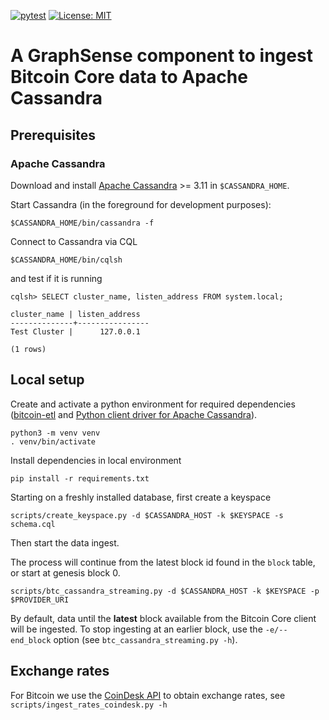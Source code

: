 [![pytest](https://github.com/graphsense/graphsense-bitcoin-etl/actions/workflows/pytest.yml/badge.svg)](https://github.com/graphsense/graphsense-bitcoin-etl/actions/workflows/pytest.yml)
[![License: MIT](https://img.shields.io/badge/License-MIT-yellow.svg)](https://opensource.org/licenses/MIT)

# A GraphSense component to ingest Bitcoin Core data to Apache Cassandra

## Prerequisites

### Apache Cassandra

Download and install [Apache Cassandra][apache-cassandra] >= 3.11
in `$CASSANDRA_HOME`.

Start Cassandra (in the foreground for development purposes):

    $CASSANDRA_HOME/bin/cassandra -f

Connect to Cassandra via CQL

    $CASSANDRA_HOME/bin/cqlsh

and test if it is running

    cqlsh> SELECT cluster_name, listen_address FROM system.local;

    cluster_name | listen_address
    --------------+----------------
    Test Cluster |      127.0.0.1

    (1 rows)

## Local setup

Create and activate a python environment for required dependencies
([bitcoin-etl][bitcoin-etl] and
[Python client driver for Apache Cassandra][python-cassandra]).

    python3 -m venv venv
    . venv/bin/activate

Install dependencies in local environment

    pip install -r requirements.txt

Starting on a freshly installed database, first create a keyspace

    scripts/create_keyspace.py -d $CASSANDRA_HOST -k $KEYSPACE -s schema.cql

Then start the data ingest.  

The process will continue from the latest block id found in the `block` table,
or start at genesis block 0.

    scripts/btc_cassandra_streaming.py -d $CASSANDRA_HOST -k $KEYSPACE -p $PROVIDER_URI 

By default, data until the **latest** block available from the Bitcoin Core
client will be ingested.  To stop ingesting at an earlier block, use the
`-e/--end_block` option (see `btc_cassandra_streaming.py -h`).

## Exchange rates

For Bitcoin we use the [CoinDesk API][coindesk] to obtain exchange rates, see
`scripts/ingest_rates_coindesk.py -h`

[bitcoin-etl]: https://github.com/blockchain-etl/bitcoin-etl
[python-cassandra]: https://github.com/datastax/python-driver
[apache-cassandra]: http://cassandra.apache.org/download
[coindesk]: https://www.coindesk.com/api
[coinmarketcap]: https://coinmarketcap.com
